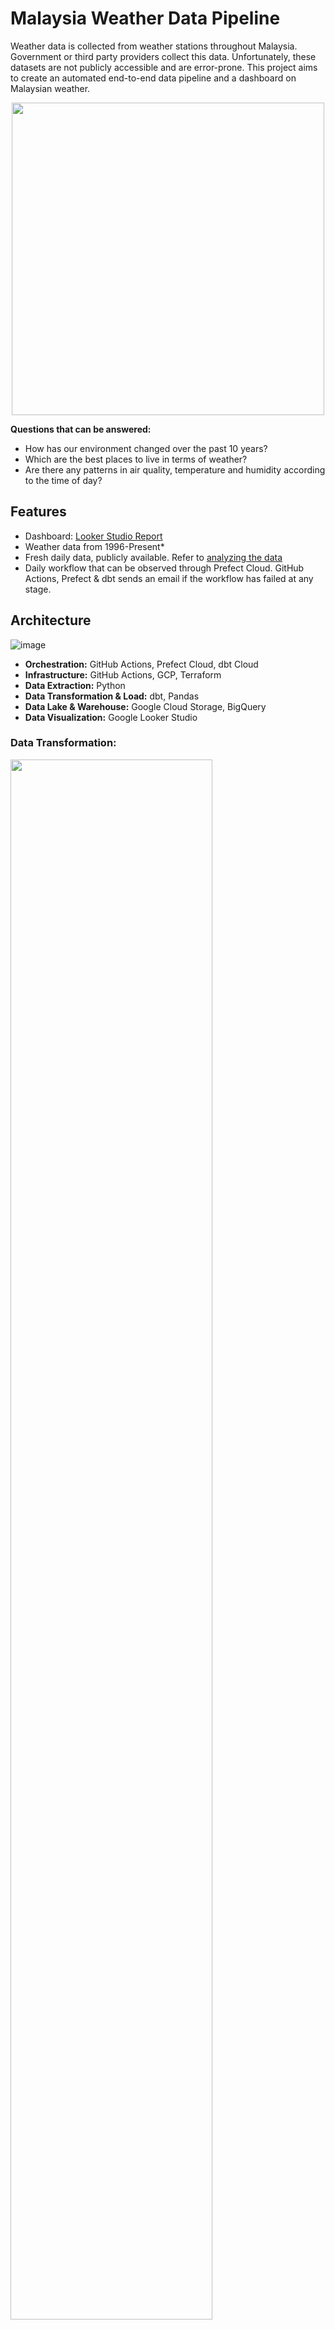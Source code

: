 # Malaysia Weather Data Pipeline

Weather data is collected from weather stations throughout Malaysia. Government or third party providers collect this data. Unfortunately, these datasets are not publicly accessible and are error-prone. This project aims to create an automated end-to-end data pipeline and a dashboard on Malaysian weather.

<p align="center">
  <img src="https://user-images.githubusercontent.com/19585239/233954611-cf04cf0b-36cd-4c5d-a3c7-e1fb9d2a90fc.png" height="500px"/>
</p>

**Questions that can be answered:**
- How has our environment changed over the past 10 years?
- Which are the best places to live in terms of weather?
- Are there any patterns in air quality, temperature and humidity according to the time of day?

## Features
- Dashboard: [Looker Studio Report](https://lookerstudio.google.com/reporting/f0bac475-b860-4d01-8ac0-7dceae960daf)
- Weather data from 1996-Present*
- Fresh daily data, publicly available. Refer to [analyzing the data](#analyzing-the-data)
- Daily workflow that can be observed through Prefect Cloud. GitHub Actions, Prefect & dbt sends an email if the workflow has failed at any stage.

## Architecture
![image](https://github.com/Light2Dark/quality-of-life/assets/19585239/dbb7b5f4-da95-43a0-a212-ef77a3b2afae)

- **Orchestration:** GitHub Actions, Prefect Cloud, dbt Cloud
- **Infrastructure:** GitHub Actions, GCP, Terraform
- **Data Extraction:** Python
- **Data Transformation & Load:** dbt, Pandas
- **Data Lake & Warehouse:** Google Cloud Storage, BigQuery
- **Data Visualization:** Google Looker Studio

### Data Transformation:
<img src="https://github.com/Light2Dark/quality-of-life/assets/19585239/034b8698-eb4c-484c-afa7-c03ba4297d44" width="80%" />

Both pandas and dbt is used to clean, transform and model the data

### Schema
![image](https://github.com/Light2Dark/quality-of-life/assets/19585239/420d06a8-46d6-42fd-b83f-721c453f0ed8)

**Clustering:** TODO [recommended here](https://cloud.google.com/bigquery/docs/clustered-tables).

**Partitioning:** It may be more efficient to partition by states / city. However BigQuery does not allow partitions by String fields. Some workarounds exist that could help as suggested in [Medium Article by Guillaume](https://medium.com/google-cloud/partition-on-any-field-with-bigquery-840f8aa1aaab). More consideration is needed for now.

**Normalization:** Some tables are denormalized to speed up queries for the dashboard. Eg, the city field is duplicated many times. Data integrity remains intact however as we use dbt to form the tables and ensure the downstream tables always follow the upstream tables.

### Data Sources
The Weather data is proprietary and unfortunately this code is not reproducible without the API key. Credits to [Weather Underground](https://www.wunderground.com/) for the data. Contact me for more details regarding this.
<p float="left">
  <img width = "650px" src = "https://github.com/Light2Dark/quality-of-life/assets/19585239/283ec5a9-93c4-4bb2-87c8-c04fb9703bb9" />
  <img height = "80px" src = "https://github.com/Light2Dark/quality-of-life/assets/19585239/2c24acc2-08a1-4813-b3c1-46b620ed393a" />
</p>

The air quality data is extracted from the government website [APIMS Table](http://apims.doe.gov.my/api_table.html).
<p float="left">
  <img width = "600px" src = "https://user-images.githubusercontent.com/19585239/195292149-ac7e48d1-8d98-4b85-9533-8616aca9a58d.png" />
  <img height = "300px" src = "https://user-images.githubusercontent.com/19585239/195292738-30a6ae22-a266-4456-9634-fc5ee7217ebc.png" />
</p>

### Dashboard
Access the dashboard here: [Looker Studio Report](https://lookerstudio.google.com/reporting/f0bac475-b860-4d01-8ac0-7dceae960daf)

<img src="https://github.com/Light2Dark/quality-of-life/assets/19585239/2cd84c10-ae28-4ea2-97cc-b680246c5a8c" height="400px" />


## Analyzing the data

You can analyze the data in 2 ways.
1. csv file `data/air_quality_2017-2023.zip`. This file is updated to 29/5/2023.
2. BigQuery.

This project uses BigQuery as a Data Warehouse, so you can use SQL to query data. All the tables in the prod dataset is public.

`PROJECT_ID=quality-of-life-364309`

`DATASET=prod`

There are several tables in the `prod` dataset, you may want to use the `full_weather`, `air_quality`, `weather` and `uv` tables for queries.

Example SQL Statements

```bash
  SELECT *
  FROM `quality-of-life-364309.prod.full_weather`
  LIMIT 1000
```

You can play around with BigQuery SQL using Kaggle. A sample notebook: [Shahmir's AQ Kaggle Notebook](https://www.kaggle.com/datasets/shahmirvarqha/air-quality-malaysia-2017-present)

### Additional Features 
**Tests:** Some transformation is done in Python and dbt. Several tests are done after running to ensure the data processed is as intended.

**GitHub Actions:** Before merging into main, a CI/CD pipeline checks to see if the unittests work.


## Installation

Python 3 is required for this project. Additionally, the entire project runs daily on the Cloud. Thus, the following accounts are needed:
- [Google Cloud Account](https://console.cloud.google.com/)
- [Prefect Cloud Account](https://app.prefect.cloud/)
- [dbt Cloud](https://cloud.getdbt.com/)

1. Setup your environment
```bash
  git clone <url>
  cd <project-name>

  python -m venv venv     # create a virtual environment
  source venv/bin/activate    # activate the virtual environment

  pip install -r requirements.txt   # installing dependencies
```
2. Download the service_account_json_file from GCP. Follow [service_account_file_download](https://github.com/wjuszczyk/dezoomcamp-project#step-2-setup-gcp)
3. Fill in the `.env.example` file and rename it to `.env`. Do not remove the # symbols!
```.env
## Prefect Config
PREFECT_API_ACCOUNT_ID=<PREFECT_API_ACCOUNT_ID>
PREFECT_API_WORKSPACE_ID=<PREFECT_API_WORKSPACE_ID>
PREFECT_API_KEY=<PREFECT_API_KEY>
#
## Prefect Blocks
#
## GCP Config
PROJECT_ID=<PROJECT_ID>
REGION=<REGION>
GCP_CREDENTIALS_FILEPATH=<GCP_CREDENTIALS_FILEPATH>
#
## Weather API
WEATHER_API=<WEATHER_API_KEY>
#
## GitHub Email Config (Work in Progress)
SMTP=<smtp+starttls://user:password@server:port>
# GitHub Blocks (Optional)
GITHUB_REPO=<GITHUB_REPO>
GITHUB_BRANCH=<GITHUB_BRANCH>
GITHUB_BLOCK=<GITHUB_BLOCK>
#
```
4. Setup the infrastructure
In your terminal, from the root folder of this project, run the following command
```bash
# This will create the GCP resources (buckets + bigquery dataset), create the prefect connection and blocks.
bash setup_infra.sh
```

5. You are ready to run the main elt pipeline. Run the following command to extract air quality and weather data from 2020-01-01 to 2020-01-02 using 1 process only.
```python
python main.py \
  --testing=True \
  --air_quality=True \
  --weather=True \
  --start_date=20200101 \
  --end_date=20200102 \
  --time=0000 \
  --parallel=1
```

6. Setup dbt. Firstly, modify the `dbt/profile_template.yml` file with your own project details.
```dbt/profile_template.yml
fixed:
  dataset: dev
  job_execution_timeout_seconds: 300
  job_retries: 1
  keyfile: <PATH_TO_GCP_CREDENTIALS_JSON_FILE>
  location: <REGION>
  method: service-account
  priority: interactive
  project: <PROJECT_ID>
  type: bigquery
prompts:
  user:
    type: string
    hint: yourname@jaffleshop.com
  threads:
    hint: "number of threads"
    type: int
    default: 4
```

5. Run dbt.
```bash
cd dbt
dbt init    # answer the prompts
dbt deps
dbt seed
dbt run
```


## Contributing

Contributions are always welcome!

#### Improvements (To-Do):

- It might be good to partition and cluster based on certain attributes to provide long term scalability
- Queries are slow, SQL used in dbt models may deserve improvement

## Credits
Thank you to everyone who made the [Data Engineering Zoomcamp](https://github.com/DataTalksClub/data-engineering-zoomcamp)

<img src="https://user-images.githubusercontent.com/19585239/234007526-9b07c079-70f0-4f8e-985b-03b7ad6b9dc7.png" width="500px" />

